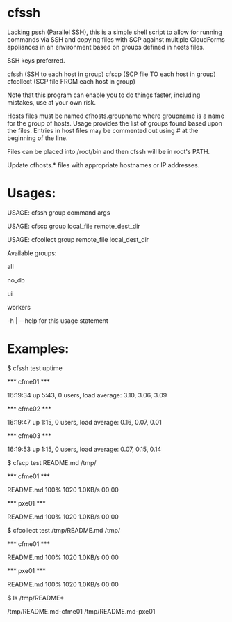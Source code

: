 # cfssh

Lacking pssh (Parallel SSH), this is a simple shell script to allow for running commands via SSH and copying files with SCP against multiple CloudForms appliances in an environment based on groups defined in hosts files.

SSH keys preferred.

cfssh (SSH to each host in group)
cfscp (SCP file TO each host in group)
cfcollect (SCP file FROM each host in group)

Note that this program can enable you to do things faster, including mistakes, use at your own risk.

Hosts files must be named cfhosts.groupname where groupname is a name for the group of hosts.  Usage provides the list of groups found based upon the files.  Entries in host files may be commented out using # at the beginning of the line.

Files can be placed into /root/bin and then cfssh will be in root's PATH.

Update cfhosts.* files with appropriate hostnames or IP addresses.

# Usages:

USAGE: cfssh group command args

USAGE: cfscp group local_file remote_dest_dir

USAGE: cfcollect group remote_file local_dest_dir

Available groups:

all

no_db

ui

workers

-h | --help for this usage statement



# Examples:

$ cfssh test uptime

*** cfme01 ***

 16:19:34 up  5:43,  0 users,  load average: 3.10, 3.06, 3.09

*** cfme02 ***

 16:19:47 up  1:15,  0 users,  load average: 0.16, 0.07, 0.01

*** cfme03 ***

 16:19:53 up  1:15,  0 users,  load average: 0.07, 0.15, 0.14


$ cfscp test README.md /tmp/

*** cfme01 ***

README.md                                               100% 1020     1.0KB/s   00:00    

*** pxe01 ***

README.md                                               100% 1020     1.0KB/s   00:00    


$ cfcollect test /tmp/README.md /tmp/

*** cfme01 ***

README.md                                               100% 1020     1.0KB/s   00:00    

*** pxe01 ***

README.md                                               100% 1020     1.0KB/s   00:00    

$ ls /tmp/README*

/tmp/README.md-cfme01  /tmp/README.md-pxe01


